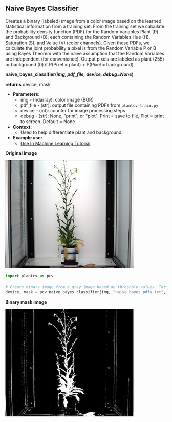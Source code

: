 ## Naive Bayes Classifier

Creates a binary (labeled) image from a color image based on the learned statistical information from
a training set. From the training set we calculate the probability density function (PDF) for the Random Variables
Plant (P) and Background (B), each containing the Random Variables Hue (H), Saturation (S), and Value (V)
(color channels). Given these PDFs, we calculate the joint probability a pixel is from the Random Variable P or B using
Bayes Theorem with the naive assumption that the Random Variables are independent (for convenience). Output pixels are
labeled as plant (255) or background (0) if P(Pixel = plant) > P(Pixel = background).

**naive_bayes_classifier(*img, pdf_file, device, debug=None*)**

**returns** device, mask

- **Parameters:**
    - img - (ndarray): color image (BGR)
    - pdf_file - (str): output file containing PDFs from `plantcv-train.py`
    - device - (int): counter for image processing steps
    - debug - (str): None, "print", or "plot". Print = save to file, Plot = print to screen. Default = None
- **Context:**
    - Used to help differentiate plant and background
- **Example use:**
    - [Use In Machine Learning Tutorial](machine_learning_tutorial.md)
    
**Original image**

![Screenshot](img/documentation_images/naive_bayes_classifier/original_image.jpg)


```python
import plantcv as pcv

# Create binary image from a gray image based on threshold values. Targeting light objects in the image.
device, mask = pcv.naive_bayes_classifier(img, "naive_bayes_pdfs.txt", device=0, debug="print")
```

**Binary mask image**

![Screenshot](img/documentation_images/naive_bayes_classifier/mask_image.jpg)
